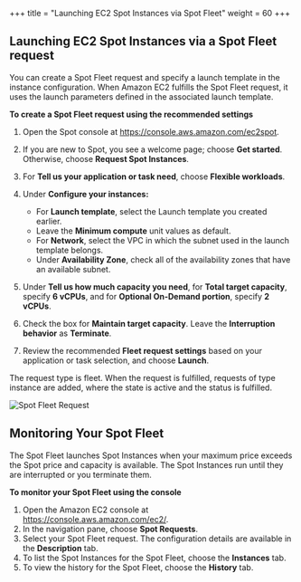 +++
title = "Launching EC2 Spot Instances via Spot Fleet"
weight = 60
+++

## Launching EC2 Spot Instances via a Spot Fleet request

You can create a Spot Fleet request and specify a launch template in the
instance configuration. When Amazon EC2 fulfills the Spot Fleet request,
it uses the launch parameters defined in the associated launch template.

**To create a Spot Fleet request using the recommended settings**

1. Open the Spot console at <https://console.aws.amazon.com/ec2spot>.

1. If you are new to Spot, you see a welcome page; choose **Get started**.
Otherwise, choose **Request Spot Instances**.

1. For **Tell us your application or task need**, choose **Flexible workloads**.

1. Under **Configure your instances:**
    - For **Launch template**, select the Launch template you created earlier.
    - Leave the **Minimum compute** unit values as default.
    - For **Network**, select the VPC in which the subnet used in the launch template belongs.
    - Under **Availability Zone**, check all of the availability zones that have an available subnet.

1. Under **Tell us how much capacity you need**, for **Total target capacity**,
specify **6 vCPUs**, and for **Optional On-Demand
    portion**, specify **2 vCPUs**.

1. Check the box for **Maintain target capacity**. Leave the **Interruption behavior** as **Terminate**.

1. Review the recommended **Fleet request settings** based on your application or task selection,
and choose **Launch**.

The request type is fleet. When the request is fulfilled, requests of
type instance are added, where the state is active and the status
is fulfilled.

![Spot Fleet Request](/images/launching_ec2_spot_instances/spot_fleet_request_image_2.png)


## Monitoring Your Spot Fleet

The Spot Fleet launches Spot Instances when your maximum price exceeds
the Spot price and capacity is available. The Spot Instances run until
they are interrupted or you terminate them.

**To monitor your Spot Fleet using the console**

1. Open the Amazon EC2 console at <https://console.aws.amazon.com/ec2/>.
1. In the navigation pane, choose **Spot Requests**.
1. Select your Spot Fleet request. The configuration details are
available in the **Description** tab.
1. To list the Spot Instances for the Spot Fleet, choose the **Instances** tab.
1.  To view the history for the Spot Fleet, choose the **History** tab.
